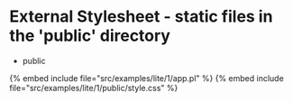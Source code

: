 # External Stylesheet - static files in the 'public' directory

* public

{% embed include file="src/examples/lite/1/app.pl" %}
{% embed include file="src/examples/lite/1/public/style.css" %}




